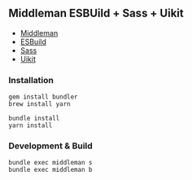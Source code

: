 ## Middleman ESBUild + Sass + Uikit

- [Middleman](https://middlemanapp.com)
- [ESBuild](https://esbuild.github.io/)
- [Sass](https://sass-lang.com)
- [Uikit](https://getuikit.com/)

### Installation
```
gem install bundler
brew install yarn
```

```
bundle install
yarn install
```

### Development & Build

```
bundle exec middleman s
bundle exec middleman b
```
